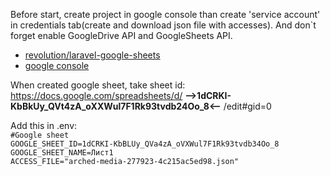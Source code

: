 
Before start, create project in google console than create 'service account' in credentials tab(create and download json file with accesses).
And don`t forget enable GoogleDrive API and GoogleSheets API.

- [revolution/laravel-google-sheets](https://packagist.org/packages/revolution/laravel-google-sheets)
- [google console](https://console.cloud.google.com)

When created google sheet, take sheet id:  
https://docs.google.com/spreadsheets/d/ **-->1dCRKI-KbBkUy_QVt4zA_oXXWul7F1Rk93tvdb24Oo_8<--** /edit#gid=0

Add this in .env:  
`#Google sheet`  
`GOOGLE_SHEET_ID=1dCRKI-KbBLUy_QVa4zA_oVXWul7F1Rk93tvdb34Oo_8`  
`GOOGLE_SHEET_NAME=Лист1`  
`ACCESS_FILE="arched-media-277923-4c215ac5ed98.json"`

